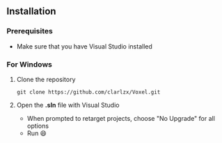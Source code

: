 ## Installation
### Prerequisites
- Make sure that you have Visual Studio installed
### For Windows
1. Clone the repository
    ```
    git clone https://github.com/clarlzx/Voxel.git
    ```

2. Open the **.sln** file with Visual Studio
    - When prompted to retarget projects, choose "No Upgrade" for all options
    - Run :smile:
